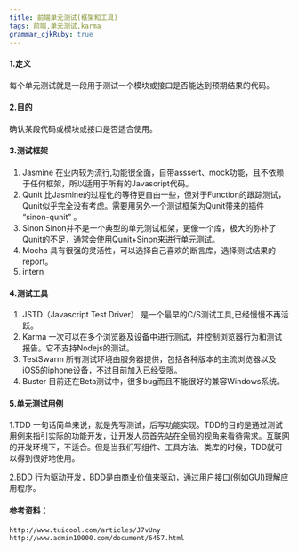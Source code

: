 ```yaml
---
title: 前端单元测试(框架和工具)
tags: 前端,单元测试,karma
grammar_cjkRuby: true
---
```



#### 1.定义
每个单元测试就是一段用于测试一个模块或接口是否能达到预期结果的代码。
#### 2.目的
确认某段代码或模块或接口是否适合使用。
#### 3.测试框架

1. Jasmine
在业内较为流行,功能很全面，自带asssert、mock功能，且不依赖于任何框架，所以适用于所有的Javascript代码。
2. Qunit
比Jasmine的过程化的等待更自由一些，但对于Function的跟踪测试，Qunit似乎完全没有考虑。需要用另外一个测试框架为Qunit带来的插件 “sinon-qunit” 。
3. Sinon
Sinon并不是一个典型的单元测试框架，更像一个库，极大的弥补了Qunit的不足，通常会使用Qunit+Sinon来进行单元测试。
4. Mocha
具有很强的灵活性，可以选择自己喜欢的断言库，选择测试结果的report。
5. intern

#### 4.测试工具
1. JSTD（Javascript Test Driver）
是一个最早的C/S测试工具,已经慢慢不再活跃。
2. Karma
一次可以在多个浏览器及设备中进行测试，并控制浏览器行为和测试报告。它不支持Nodejs的测试。
3. TestSwarm 
所有测试环境由服务器提供，包括各种版本的主流浏览器以及iOS5的iphone设备，不过目前加入已经受限。
4. Buster 
目前还在Beta测试中，很多bug而且不能很好的兼容Windows系统。

#### 5.单元测试用例 
1.TDD
一句话简单来说，就是先写测试，后写功能实现。TDD的目的是通过测试用例来指引实际的功能开发，让开发人员首先站在全局的视角来看待需求。互联网的开发环境下，不适合。但是当我们写组件、工具方法、类库的时候，TDD就可以得到很好地使用。

2.BDD
行为驱动开发，BDD是由商业价值来驱动，通过用户接口(例如GUI)理解应用程序。

#### 参考资料：
```markdown
http://www.tuicool.com/articles/J7vUny
http://www.admin10000.com/document/6457.html
``` 

